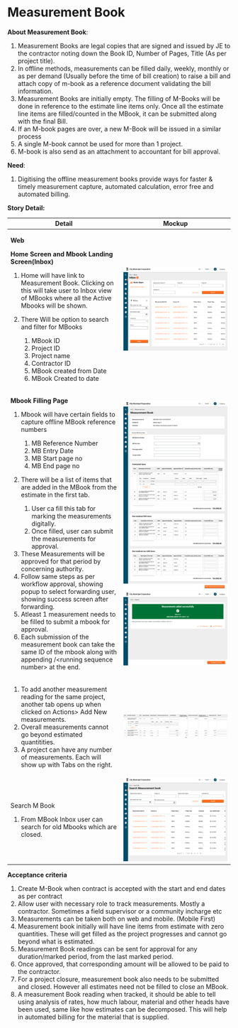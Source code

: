 # Measurement Book

**About Measurement Book**:

1. Measurement Books are legal copies that are signed and issued by JE to the contractor noting down the Book ID, Number of Pages, Title (As per project title).
2. In offline methods, measurements can be filled daily, weekly, monthly or as per demand (Usually before the time of bill creation) to raise a bill and attach copy of m-book as a reference document validating the bill information.
3. Measurement Books are initially empty. The filling of M-Books will be done in reference to the estimate line items only. Once all the estimate line items are filled/counted in the MBook, it can be submitted along with the final Bill.
4. If an M-book pages are over, a new M-Book will be issued in a similar process
5. A single M-book cannot be used for more than 1 project.
6. M-book is also send as an attachment to accountant for bill approval.

**Need**:

1. Digitising the offline measurement books provide ways for faster & timely measurement capture, automated calculation, error free and automated billing.

**Story Detail:**

| **Detail**                                                                                                                                                                                                                                                                                                                                                                                                                                                                                                                                                                                                                                                                                                                                                                                                                                                                                                                                                                             | **Mockup**                                                                                         |
| -------------------------------------------------------------------------------------------------------------------------------------------------------------------------------------------------------------------------------------------------------------------------------------------------------------------------------------------------------------------------------------------------------------------------------------------------------------------------------------------------------------------------------------------------------------------------------------------------------------------------------------------------------------------------------------------------------------------------------------------------------------------------------------------------------------------------------------------------------------------------------------------------------------------------------------------------------------------------------------- | -------------------------------------------------------------------------------------------------- |
| <p><strong>Web</strong></p><p><strong>Home Screen and Mbook Landing Screen(Inbox)</strong></p><ol><li>Home will have link to Measurement Book. Clicking on this will take user to Inbox view of MBooks where all the Active Mbooks will be shown.</li><li><p>There Will be option to search and filter for MBooks</p><ol><li>MBook ID</li><li>Project ID</li><li>Project name</li><li>Contractor ID</li><li>MBook created from Date</li><li>MBook Created to date</li></ol></li></ol>                                                                                                                                                                                                                                                                                                                                                                                                                                                                                                  | ![](<../../../../.gitbook/assets/image (2).png>)                                                   |
| <p><strong>Mbook Filling Page</strong></p><ol><li><p>Mbook will have certain fields to capture offline MBook reference numbers</p><ol><li>MB Reference Number</li><li>MB Entry Date</li><li>MB Start page no</li><li>MB End page no</li></ol></li><li><p>There will be a list of items that are added in the MBook from the estimate in the first tab.</p><ol><li>User ca fill this tab for marking the measurements digitally.</li><li>Once filled, user can submit the measurements for approval.</li></ol></li><li>These Measurements will be approved for that period by concerning authority.</li><li>Follow same steps as per workflow approval, showing popup to select forwarding user, showing success screen after forwarding.</li><li>Atleast 1 measurement needs to be filled to submit a mbook for approval.</li><li>Each submission of the measurement book can take the same ID of the mbook along with appending /&#x3C;running sequence number> at the end.</li></ol> | ![](<../../../../.gitbook/assets/image (25).png>)![](<../../../../.gitbook/assets/image (40).png>) |
| <ol><li>To add another measurement reading for the same project, another tab opens up when clicked on Actions> Add New measurements.</li><li>Overall measurements cannot go beyond estimated quantitities.</li><li>A project can have any number of measurements. Each will show up with Tabs on the right.</li></ol>                                                                                                                                                                                                                                                                                                                                                                                                                                                                                                                                                                                                                                                                  | ![](<../../../../.gitbook/assets/image (16).png>)                                                  |
| <p>Search M Book</p><ol><li>From MBook Inbox user can search for old Mbooks which are closed.</li></ol>                                                                                                                                                                                                                                                                                                                                                                                                                                                                                                                                                                                                                                                                                                                                                                                                                                                                                | ![](<../../../../.gitbook/assets/image (30).png>)                                                  |

**Acceptance criteria**

1. Create M-Book when contract is accepted with the start and end dates as per contract
2. Allow user with necessary role to track measurements. Mostly a contractor. Sometimes a field supervisor or a community incharge etc
3. Measurements can be taken both on web and mobile. (Mobile First)
4. Measurement book initially will have line items from estimate with zero quantities. These will get filled as the project progresses and cannot go beyond what is estimated.
5. Measurement Book readings can be sent for approval for any duration/marked period, from the last marked period.
6. Once approved, that corresponding amount will be allowed to be paid to the contractor.
7. For a project closure, measurement book also needs to be submitted and closed. However all estimates need not be filled to close an MBook.
8. A measurement Book reading when tracked, it should be able to tell using analysis of rates, how much labour, material and other heads have been used, same like how estimates can be decomposed. This will help in automated billing for the material that is supplied.

